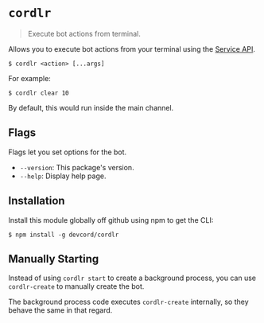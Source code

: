# `cordlr`

> Execute bot actions from terminal.

Allows you to execute bot actions from your terminal using the [Service API](/SERVICE.md).

```
$ cordlr <action> [...args]
```

For example:

```
$ cordlr clear 10
```

By default, this would run inside the main channel.

## Flags

Flags let you set options for the bot.

 - `--version`: This package's version.
 - `--help`: Display help page.

## Installation

Install this module globally off github using npm to get the CLI:

```
$ npm install -g devcord/cordlr
```

## Manually Starting

Instead of using `cordlr start` to create a background process, you can use `cordlr-create` to manually create the bot.

The background process code executes `cordlr-create` internally, so they behave the same in that regard.
